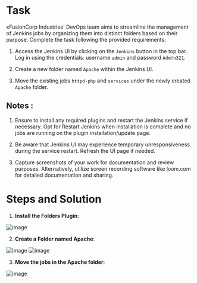 # Task

xFusionCorp Industries' DevOps team aims to streamline the management of Jenkins jobs by organizing them into distinct folders based on their purpose. Complete the task following the provided requirements:

1. Access the Jenkins UI by clicking on the `Jenkins` button in the top bar. Log in using the credentials: username `admin` and password `Adm!n321`.

2. Create a new folder named `Apache` within the Jenkins UI.

3. Move the existing jobs `httpd-php` and `services` under the newly created `Apache` folder.

## Notes :

1. Ensure to install any required plugins and restart the Jenkins service if necessary. Opt for Restart Jenkins when installation is complete and no jobs are running on the plugin installation/update page.

2. Be aware that Jenkins UI may experience temporary unresponsiveness during the service restart. Refresh the UI page if needed.

3. Capture screenshots of your work for documentation and review purposes. Alternatively, utilize screen recording software like loom.com for detailed documentation and sharing.

# Steps and Solution

1. **Install the Folders Plugin**:
   
![image](https://github.com/user-attachments/assets/c88d9875-98dc-4bb9-b836-f75b85a6b202)

2. **Create a Folder named Apache**:

![image](https://github.com/user-attachments/assets/21e174ab-a16d-4542-ad22-51cafc0fd45f)
![image](https://github.com/user-attachments/assets/809c7305-480c-44f4-8405-35e58f231175)

3. **Move the jobs in the Apache folder**:

![image](https://github.com/user-attachments/assets/ecde33ce-8ca2-4307-a3b6-33b2fef4f74b)
